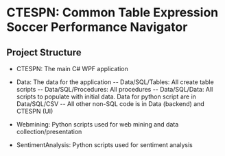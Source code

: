 # CTESPN: Common Table Expression Soccer Performance Navigator

## Project Structure

- CTESPN: The main C# WPF application

- Data: The data for the application
-- Data/SQL/Tables: All create table scripts
-- Data/SQL/Procedures: All procedures
-- Data/SQL/Data: All scripts to populate with initial data. Data for python script are in Data/SQL/CSV
-- All other non-SQL code is in Data (backend) and CTESPN (UI)

- Webmining: Python scripts used for web mining and data collection/presentation
- SentimentAnalysis: Python scripts used for sentiment analysis
